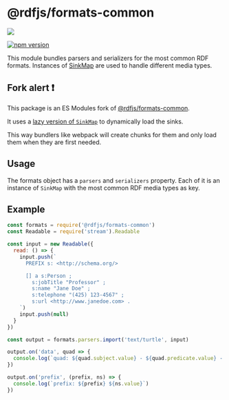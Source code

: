 # @rdfjs/formats-common

![](https://github.com/rdf-esm/formats-common/workflows/Test/badge.svg)

[![npm version](https://img.shields.io/npm/v/@rdfjs/formats-common.svg)](https://www.npmjs.com/package/@rdfjs/formats-common)

This module bundles parsers and serializers for the most common RDF formats.
Instances of [SinkMap](https://github.com/rdfjs-base/sink-map) are used to handle different media types.

## Fork alert :exclamation:

This package is an ES Modules fork of [@rdfjs/formats-common](https://npm.im/@rdfjs/formats-common).

It uses a [lazy version of `SinkMap`](https://github.com/rdf-esm/sink-map) to dynamically load the sinks.

This way bundlers like webpack will create chunks for them and only load them when they are first needed.

## Usage

The formats object has a `parsers` and `serializers` property.
Each of it is an instance of `SinkMap` with the most common RDF media types as key.

## Example

```javascript
const formats = require('@rdfjs/formats-common')
const Readable = require('stream').Readable

const input = new Readable({
  read: () => {
    input.push(`
      PREFIX s: <http://schema.org/>

      [] a s:Person ;
        s:jobTitle "Professor" ;
        s:name "Jane Doe" ;
        s:telephone "(425) 123-4567" ;
        s:url <http://www.janedoe.com> .
    `)
    input.push(null)
  }
})

const output = formats.parsers.import('text/turtle', input)

output.on('data', quad => {
  console.log(`quad: ${quad.subject.value} - ${quad.predicate.value} - ${quad.object.value}`)
})

output.on('prefix', (prefix, ns) => {
  console.log(`prefix: ${prefix} ${ns.value}`)
})
```
